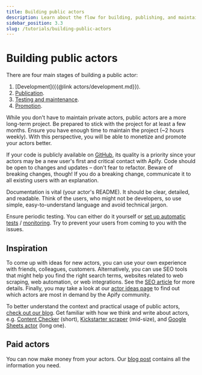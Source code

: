 ```yaml
---
title: Building public actors
description: Learn about the flow for building, publishing, and maintaining public actors that on the Apify platform. Also learn about how to monetize your actors.
sidebar_position: 3.3
slug: /tutorials/building-public-actors
---
```


# Building public actors

There are four main stages of building a public actor:

1. [Development]({{@link actors/development.md}}).
2. [Publication](../actors/publishing.md).
3. [Testing and maintenance](../actors/development/testing_and_maintenance.md).
4. [Promotion](https://developers.apify.com/academy/apify-platform/get-most-of-actors/seo-and-promotion).

While you don't have to maintain private actors, public actors are a more long-term project. Be prepared to stick with the project for at least a few months. Ensure you have enough time to maintain the project (~2 hours weekly). With this perspective, you will be able to monetize and promote your actors better.

If your code is publicly available on [GitHub](https://github.com), its quality is a priority since your actors may be a new user's first and critical contact with Apify. Code should be open to changes and updates – don't fear to refactor. Beware of breaking changes, though! If you do a breaking change, communicate it to all existing users with an explanation.

Documentation is vital (your actor's README). It should be clear, detailed, and readable. Think of the users, who might not be developers, so use simple, easy-to-understand language and avoid technical jargon.

Ensure periodic testing. You can either do it yourself or [set up automatic tests](../actors/development/testing_and_maintenance.md) / [monitoring](https://apify.com/apify/monitoring). Try to prevent your users from coming to you with the issues.

## Inspiration

To come up with ideas for new actors, you can use your own experience with friends, colleagues, customers. Alternatively, you can use SEO tools that might help you find the right search terms, websites related to web scraping, web automation, or web integrations. See the [SEO article](https://developers.apify.com/academy/apify-platform/get-most-of-actors/seo-and-promotion) for more details. Finally, you may take a look at our [actor ideas page](https://apify.com/ideas) to find out which actors are most in demand by the Apify community.

To better understand the context and practical usage of public actors, [check out our blog](https://blog.apify.com/). Get familiar with how we think and write about actors, e.g. [Content Checker](https://blog.apify.com/how-to-set-up-a-content-change-watchdog-for-any-website-in-5-minutes-460843b12271) (short), [Kickstarter scraper](https://blog.apify.com/kickstarter-search-actor-create-your-own-kickstarter-api-7672acdb8d77) (mid-size), and [Google Sheets actor](https://blog.apify.com/import-data-easily-to-and-from-google-sheets-with-a-new-apify-actor-43536b719029) (long one).

## Paid actors

You can now make money from your actors. Our [blog post](https://blog.apify.com/make-regular-passive-income-developing-web-automation-actors-b0392278d085/) contains all the information you need.
